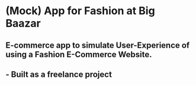 # (Mock) App for Fashion at Big Baazar
## E-commerce app to simulate User-Experience of using a Fashion E-Commerce Website.
## - Built as a freelance project
